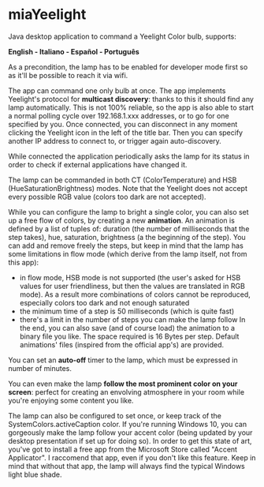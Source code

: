 # miaYeelight
Java desktop application to command a Yeelight Color bulb, supports:

**English - Italiano - Español - Português**

As a precondition, the lamp has to be enabled for developer mode first so as it'll be possible to reach it via wifi.

The app can command one only bulb at once. The app implements Yeelight's protocol for **multicast discovery**: thanks to this it should find any lamp automatically. This is not 100% reliable, so the app is also able to start a normal polling cycle over 192.168.1.xxx addresses, or to go for one specified by you. Once connected, you can disconnect in any moment clicking the Yeelight icon in the left of the title bar. Then you can specify another IP address to connect to, or trigger again auto-discovery.

While connected the application periodically asks the lamp for its status in order to check if external applications have changed it.

The lamp can be commanded in both CT (ColorTemperature) and HSB (HueSaturationBrightness) modes. Note that the Yeelight does not accept every possible RGB value (colors too dark are not accepted).

While you can configure the lamp to bright a single color, you can also set up a free flow of colors, by creating a new **animation**. An animation is defined by a list of tuples of: duration (the number of milliseconds that the step takes), hue, saturation, brightness (a the beginning of the step). You can add and remove freely the steps, but keep in mind that the lamp has some limitations in flow mode (which derive from the lamp itself, not from this app):
- in flow mode, HSB mode is not supported (the user's asked for HSB values for user friendliness, but then the values are translated in RGB mode). As a result more combinations of colors cannot be reproduced, especially colors too dark and not enough saturated
- the minimum time of a step is 50 milliseconds (which is quite fast)
- there's a limit in the number of steps you can make the lamp follow
In the end, you can also save (and of course load) the animation to a binary file you like. The space required is 16 Bytes per step. Default animations' files (inspired from the official app's) are provided.

You can set an **auto-off** timer to the lamp, which must be expressed in number of minutes.

You can even make the lamp **follow the most prominent color on your screen**: perfect for creating an envolving atmosphere in your room while you're enjoying some content you like.

The lamp can also be configured to set once, or keep track of the SystemColors.activeCaption color. If you're running Windows 10, you can gorgeously make the lamp follow your accent color (being updated by your desktop presentation if set up for doing so). In order to get this state of art, you've got to install a free app from the Microsoft Store called "Accent Applicator". I raccomend that app, even if you don't like this feature. Keep in mind that without that app, the lamp will always find the typical Windows light blue shade.
